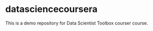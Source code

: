 datasciencecoursera
===================

This is a demo repository for Data Scientist Toolbox courser course.
